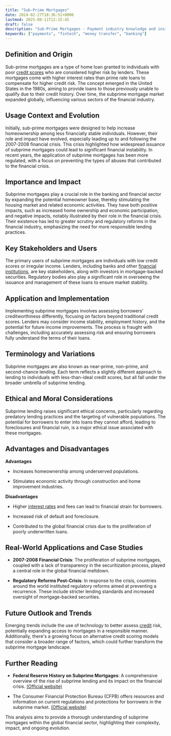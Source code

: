 ```yaml
---
title: "Sub-Prime Mortgages"
date: 2024-02-27T18:36:51+0000
lastmod: 2025-08-11T12:15:45
draft: false
description: "Sub-Prime Mortgages - Payment industry knowledge and insights"
keywords: ["payments", "fintech", "money transfer", "banking"]
---
```


## Definition and Origin

Sub-prime mortgages are a type of home loan granted to individuals with poor [credit scores](https://faisalkhanllc.xyz/resources/payments-wiki/c/credit-score/) who are considered higher risk by lenders. These mortgages come with higher interest rates than prime rate loans to compensate for higher credit risk. The concept emerged in the United States in the 1980s, aiming to provide loans to those previously unable to qualify due to their credit history. Over time, the subprime mortgage market expanded globally, influencing various sectors of the financial industry.

## Usage Context and Evolution

Initially, sub-prime mortgages were designed to help increase homeownership among less financially stable individuals. However, their role and impact have evolved, especially leading up to and following the 2007-2008 financial crisis. This crisis highlighted how widespread issuance of subprime mortgages could lead to significant financial instability. In recent years, the application of subprime mortgages has been more regulated, with a focus on preventing the types of abuses that contributed to the financial crisis.

## Importance and Impact

Subprime mortgages play a crucial role in the banking and financial sector by expanding the potential homeowner base, thereby stimulating the housing market and related economic activities. They have both positive impacts, such as increased home ownership and economic participation, and negative impacts, notably illustrated by their role in the financial crisis. Their existence has led to greater scrutiny and regulatory reforms in the financial industry, emphasizing the need for more responsible lending practices.

## Key Stakeholders and Users

The primary users of subprime mortgages are individuals with low credit scores or irregular income. Lenders, including banks and other [financial institutions](https://faisalkhanllc.xyz/resources/payments-wiki/f/financial-institution-fi/), are key stakeholders, along with investors in mortgage-backed securities. Regulatory bodies also play a significant role in overseeing the issuance and management of these loans to ensure market stability.

## Application and Implementation

Implementing subprime mortgages involves assessing borrowers' creditworthiness differently, focusing on factors beyond traditional credit scores. Lenders may consider income stability, employment history, and the potential for future income improvements. The process is fraught with challenges, including accurately assessing risk and ensuring borrowers fully understand the terms of their loans.

## Terminology and Variations

Subprime mortgages are also known as near-prime, non-prime, and second-chance lending. Each term reflects a slightly different approach to lending to individuals with less-than-ideal credit scores, but all fall under the broader umbrella of subprime lending.

## Ethical and Moral Considerations

Subprime lending raises significant ethical concerns, particularly regarding predatory lending practices and the targeting of vulnerable populations. The potential for borrowers to enter into loans they cannot afford, leading to foreclosures and financial ruin, is a major ethical issue associated with these mortgages.

## Advantages and Disadvantages

**Advantages**

- Increases homeownership among underserved populations.

- Stimulates economic activity through construction and home improvement industries.

**Disadvantages**

- Higher [interest rates](https://faisalkhanllc.xyz/resources/payments-wiki/i/interest/) and fees can lead to financial strain for borrowers.

- Increased risk of default and foreclosure.

- Contributed to the global financial crisis due to the proliferation of poorly underwritten loans.

## Real-World Applications and Case Studies

- **2007-2008 Financial Crisis**: The proliferation of subprime mortgages, coupled with a lack of transparency in the securitization process, played a central role in the global financial meltdown.

- **Regulatory Reforms Post-Crisis**: In response to the crisis, countries around the world instituted regulatory reforms aimed at preventing a recurrence. These include stricter lending standards and increased oversight of mortgage-backed securities.

## Future Outlook and Trends

Emerging trends include the use of technology to better assess [credit](https://faisalkhanllc.xyz/resources/payments-wiki/c/credit/) risk, potentially expanding access to mortgages in a responsible manner. Additionally, there's a growing focus on alternative credit scoring models that consider a broader range of factors, which could further transform the subprime mortgage landscape.

## Further Reading

- **Federal Reserve History on Subprime Mortgages**: A comprehensive overview of the rise of subprime lending and its impact on the financial crisis. [(Official website)](https://www.federalreserve.gov/newsevents/testimony/braunstein20070327a.htm)

- The Consumer Financial Protection Bureau (CFPB) offers resources and information on current regulations and protections for borrowers in the subprime market. [(Official website)](https://faisalkhanllc.xyz/resources/payments-wiki/c/consumer-financial-protection-bureau-cfpb/)

This analysis aims to provide a thorough understanding of subprime mortgages within the global financial sector, highlighting their complexity, impact, and ongoing evolution.